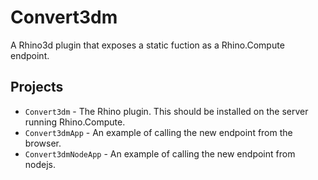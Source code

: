 # Convert3dm
A Rhino3d plugin that exposes a static fuction as a Rhino.Compute endpoint.

## Projects
- `Convert3dm` - The Rhino plugin. This should be installed on the server running Rhino.Compute.
- `Convert3dmApp` - An example of calling the new endpoint from the browser.
- `Convert3dmNodeApp` - An example of calling the new endpoint from nodejs.